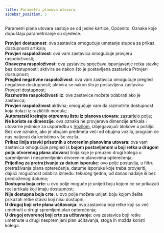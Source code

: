 ```yaml
---
title: Parametri planova utovara 
sidebar_position: 5
---
```


Parametri plana utovara sastoje se od jedne kartice, Općenito. Oznake koje dopuštaju parametriranje su sljedeće.       

**Provjeri dostupnost**: ova zastavica omogućuje umetanje stupca za prikaz dostupnosti artikala;          
**Provjeri raspoloživost**: ova vam zastavica omogućuje provjeru raspoloživosti;  
**Obavezna raspoloživost**: ova zastavica sprječava ispunjavanje retka stavke bez dostupnosti; aktivira se nakon što je postavljena zastavica Provjeri dostupnost;                     
**Pregled negativne raspoloživost**: ova vam zastavica omogućuje pregled negativne dostupnosti; aktivira se nakon što je postavljena zastavica Provjeri dostupnost;    
**Razmotrite raspoloživosti iz**: ove zastavice možete odabrati ako je zastavica;  
**Provjeri raspoloživost** aktivna; omogućuje vam da razmotrite dostupnost koja dolazi iz različitih modula;             
**Automatski kreirajte otpremnu listu iz planova utovara**: zastarjelo polje;           
**Ne koriste se dimenzije**: ova oznaka ne provjerava dimenzije artikala i utovarne jedinice za usporedbu s [Vozilom](/docs/configurations/tables/logistics/motorvehicle), izbjegavajući blokove u pošiljci. Bez ove oznake, ako je obujam predmeta veći od obujma vozila, program će nas natjerati da koristimo više vozila.              
**Prikaz linija stavki prisutnih u otvorenim planovima utovara**: ova vam zastavica omogućuje pregled (s **bojom postavljenom u boji retka u drugom polju otvorenog plana utovara**) linija koje je preuzeo drugi kolega u spremljenim i nespremljenim otvorenim planovima opterećenja;        
**Prijedlog za pretraživanje za datum isporuke**: ovo polje postavlja, u filtru pretraživanja plana opterećenja, datume isporuke koje treba provjeriti, dajući mogućnost odabira između: tekućeg tjedna, od danas nadalje ili bez predloženog datuma;          
**Dostupna boja crte**: u ovo polje moguće je unijeti boju kojom će se prikazati reci artikala koji imaju dostupnost;        
**Nije dostupna boja crte**: u ovo polje možete unijeti boju kojom želite prikazati retke stavki koji nisu dostupni;      
**U drugoj boji crte plana učitavanja**: ova zastavica boji retke koji su već umetnuti u drugi spremljeni plan opterećenja;         
**U drugoj otvorenoj boji crte za učitavanje**: ova zastavica boji retke umetnute u drugi nespremljeni plan učitavanja, stoga ih možda koristi kolega.  